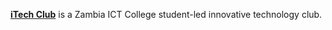 [**iTech Club**](https://itechclub.net/) is a Zambia ICT College student-led innovative technology club.
